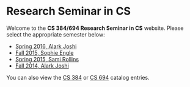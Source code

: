 # Research Seminar in CS

Welcome to the **CS 384/694 Research Seminar in CS** website. Please select the appropriate semester below:

- [Spring 2016, Alark Joshi](http://researchseminar.cs.usfca.edu/spring2016)
- [Fall 2015, Sophie Engle](http://researchseminar.cs.usfca.edu/fall2015)
- [Spring 2015, Sami Rollins](https://usfca.instructure.com/courses/1485206/)
- [Fall 2014, Alark Joshi](http://cs.usfca.edu/~apjoshi/cs384/)

You can also view the [CS 384](https://www.usfca.edu/catalog/course/research-seminar-cs-1) or [CS 694](https://www.usfca.edu/catalog/course/research-seminar-cs-2) catalog entries.
